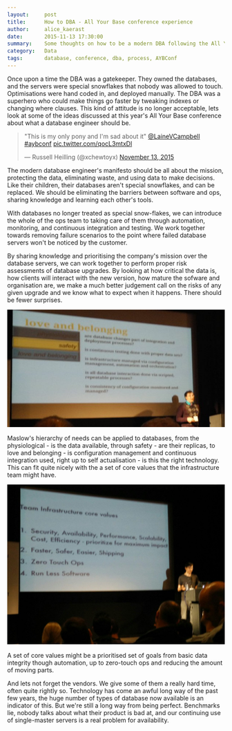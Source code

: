 ```yaml
---
layout:     post
title:      How to DBA - All Your Base conference experience
author:     alice_kaerast
date:       2015-11-13 17:30:00
summary:    Some thoughts on how to be a modern DBA following the All Your Base 2015 conference
category:   Data
tags:       database, conference, dba, process, AYBConf
---
```


Once upon a time the DBA was a gatekeeper.  They owned the databases, and the servers were special snowflakes that nobody was allowed to touch.  Optimisations were hand coded in, and deployed manually.  The DBA was a superhero who could make things go faster by tweaking indexes or changing where clauses.  This kind of attitude is no longer acceptable, lets look at some of the ideas discussed at this year's All Your Base conference about what a database engineer should be.

<blockquote class="twitter-tweet" lang="en-gb"><p lang="en" dir="ltr">&quot;This is my only pony and I&#39;m sad about it&quot; <a href="https://twitter.com/LaineVCampbell">@LaineVCampbell</a> <a href="https://twitter.com/hashtag/aybconf?src=hash">#aybconf</a> <a href="https://t.co/qocL3mtxDl">pic.twitter.com/qocL3mtxDl</a></p>&mdash; Russell Heilling (@xchewtoyx) <a href="https://twitter.com/xchewtoyx/status/665138902601228288">November 13, 2015</a></blockquote>
<script async src="//platform.twitter.com/widgets.js" charset="utf-8"></script>

The modern database engineer's manifesto should be all about the mission, protecting the data, eliminating waste, and using data to make decisions.  Like their children, their databases aren't special snowflakes, and can be replaced.  We should be eliminating the barriers between software and ops, sharing knowledge and learning each other's tools.

With databases no longer treated as special snow-flakes, we can introduce the whole of the ops team to taking care of them through automation, monitoring, and continuous integration and testing.  We work together towards removing failure scenarios to the point where failed database servers won't be noticed by the customer.

By sharing knowledge and prioritising the company's mission over the database servers, we can work together to perform proper risk assessments of database upgrades.  By looking at how critical the data is, how clients will interact with the new version, how mature the sofware and organisation are, we make a much better judgement call on the risks of any given upgrade and we know what to expect when it happens.  There should be fewer surprises.

![Maslow's Hierarchy Of Databases](/images/maslows-hierarchy-databases.jpg)

Maslow's hierarchy of needs can be applied to databases, from the physiological - is the data available, through safety - are their replicas, to love and belonging - is configuration management and continuous integration used, right up to self actualisation - is this the right technology.  This can fit quite nicely with the a set of core values that the infrastructure team might have.

![Infra Core Values](/images/infra-core-values.jpg)

A set of core values might be a prioritised set of goals from basic data integrity though automation, up to zero-touch ops and reducing the amount of moving parts.

And lets not forget the vendors.  We give some of them a really hard time, often quite rightly so.  Technology has come an awful long way of the past few years, the huge number of types of database now available is an indicator of this.  But we're still a long way from being perfect.  Benchmarks lie, nobody talks about what their product is bad at, and our continuing use of single-master servers is a real problem for availability.